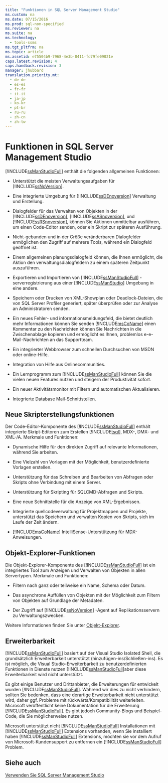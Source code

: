 ```yaml
---
title: "Funktionen in SQL Server Management Studio"
ms.custom: na
ms.date: 07/15/2016
ms.prod: sql-non-specified
ms.reviewer: na
ms.suite: na
ms.technology: 
  - tools-ssms
ms.tgt_pltfrm: na
ms.topic: article
ms.assetid: e75504b9-7968-4e3b-8411-fd79fe09021e
caps.latest.revision: 4
caps.handback.revision: 3
manager: jhubbard
translation.priority.mt: 
  - de-de
  - es-es
  - fr-fr
  - it-it
  - ja-jp
  - ko-kr
  - pt-br
  - ru-ru
  - zh-cn
  - zh-tw
---
```

# Funktionen in SQL Server Management Studio
[!INCLUDE[ssManStudioFull](../content/includes/ssManStudioFull_md.md)] enthält die folgenden allgemeinen Funktionen:  
  
-   Unterstützt die meisten Verwaltungsaufgaben für [!INCLUDE[ssNoVersion](../content/includes/ssNoVersion_md.md)].  
  
-   Eine integrierte Umgebung für [!INCLUDE[ssDEnoversion](../content/includes/ssDEnoversion_md.md)] Verwaltung und Erstellung.  
  
-   Dialogfelder für das Verwalten von Objekten in der [!INCLUDE[ssDEnoversion](../content/includes/ssDEnoversion_md.md)], [!INCLUDE[ssASnoversion](../content/includes/ssASnoversion_md.md)], und [!INCLUDE[ssRSnoversion](../content/includes/ssRSnoversion_md.md)], können Sie Aktionen unmittelbar ausführen, um einen Code-Editor senden, oder ein Skript zur späteren Ausführung.  
  
-   Nicht\-gebunden und in der Größe veränderbaren Dialogfelder ermöglichen den Zugriff auf mehrere Tools, während ein Dialogfeld geöffnet ist.  
  
-   Einem allgemeinen planungsdialogfeld können, die Ihnen ermöglicht, die Aktion den verwaltungsdialogfeldern zu einem späteren Zeitpunkt auszuführen.  
  
-   Exportieren und Importieren von [!INCLUDE[ssManStudioFull](../content/includes/ssManStudioFull_md.md)] -serverregistrierung aus einer [!INCLUDE[ssManStudio](../content/includes/ssManStudio_md.md)] Umgebung in eine andere.  
  
-   Speichern oder Drucken von XML-Showplan oder Deadlock-Dateien, die von SQL Server Profiler generiert, später überprüfen oder zur Analyse an Administratoren senden.  
  
-   Ein neues Fehler- und informationsmeldungsfeld, die bietet deutlich mehr Informationen können Sie senden [!INCLUDE[msCoName](../content/includes/msCoName_md.md)] einen Kommentar zu den Nachrichten können Sie Nachrichten in die Zwischenablage kopieren und ermöglicht es Ihnen, problemlos e\-e-Mail-Nachrichten an das Supportteam.  
  
-   Ein integrierter Webbrowser zum schnellen Durchsuchen von MSDN oder online-Hilfe.  
  
-   Integration von Hilfe aus Onlinecommunities.  
  
-   Ein Lernprogramm zum [!INCLUDE[ssManStudioFull](../content/includes/ssManStudioFull_md.md)] können Sie die vielen neuen Features nutzen und steigern der Produktivität sofort.  
  
-   Ein neuer Aktivitätsmonitor mit Filtern und automatischen Aktualisieren.  
  
-   Integrierte Database Mail-Schnittstellen.  
  
## Neue Skripterstellungsfunktionen  
Der Code-Editor-Komponente des [!INCLUDE[ssManStudioFull](../content/includes/ssManStudioFull_md.md)] enthält integrierte Skript-Editoren zum Erstellen [!INCLUDE[tsql](../content/includes/tsql_md.md)], MDX-, DMX- und XML-\/A. Merkmale und Funktionen:  
  
-   Dynamische Hilfe für den direkten Zugriff auf relevante Informationen, während Sie arbeiten.  
  
-   Eine Vielzahl von Vorlagen mit der Möglichkeit, benutzerdefinierte Vorlagen erstellen.  
  
-   Unterstützung für das Schreiben und Bearbeiten von Abfragen oder Skripts ohne Verbindung mit einem Server.  
  
-   Unterstützung für Skripting für SQLCMD-Abfragen und Skripts.  
  
-   Eine neue Schnittstelle für die Anzeige von XML-Ergebnissen.  
  
-   Integrierte quellcodeverwaltung für Projektmappen und Projekte, unterstützt das Speichern und verwalten Kopien von Skripts, sich im Laufe der Zeit ändern.  
  
-   [!INCLUDE[msCoName](../content/includes/msCoName_md.md)] IntelliSense-Unterstützung für MDX-Anweisungen.  
  
## Objekt-Explorer-Funktionen  
Die Objekt-Explorer-Komponente des [!INCLUDE[ssManStudioFull](../content/includes/ssManStudioFull_md.md)] ist ein integriertes Tool zum Anzeigen und Verwalten von Objekten in allen Servertypen. Merkmale und Funktionen:  
  
-   Filtern nach ganz oder teilweise ein Name, Schema oder Datum.  
  
-   Das asynchrone Auffüllen von Objekten mit der Möglichkeit zum Filtern von Objekten auf Grundlage der Metadaten.  
  
-   Der Zugriff auf [!INCLUDE[ssNoVersion](../content/includes/ssNoVersion_md.md)] -Agent auf Replikationsservern zu Verwaltungszwecken.  
  
Weitere Informationen finden Sie unter [Objekt-Explorer](../content/Object-Explorer.md).  
  
## Erweiterbarkeit  
[!INCLUDE[ssManStudioFull](../content/includes/ssManStudioFull_md.md)] basiert auf der Visual Studio Isolated Shell, die grundsätzlich Erweiterbarkeit unterstützt (hinzufügen\-ins\/Schließen\-ins). Es ist möglich, die Visual Studio-Erweiterbarkeit zu benutzerdefinierten Funktionen in Dienste nutzen [!INCLUDE[ssManStudioFull](../content/includes/ssManStudioFull_md.md)]aber diese Erweiterbarkeit wird nicht unterstützt.  
  
Es gibt einige Benutzer und Drittanbieter, die Erweiterungen für entwickelt wurden [!INCLUDE[ssManStudioFull](../content/includes/ssManStudioFull_md.md)]. Während wir dies zu nicht verhindern, sollten Sie bedenken, dass eine derartige Erweiterbarkeit nicht unterstützt wird, daher ggf. Probleme mit rückwärts\/Kompatibilität weiterleiten. Microsoft veröffentlicht keine Dokumentation für die Erweiterung [!INCLUDE[ssManStudioFull](../content/includes/ssManStudioFull_md.md)]. Es gibt jedoch Community-Blogs und Beispiel-Code, die Sie möglicherweise nutzen.  
  
Microsoft unterstützt nicht [!INCLUDE[ssManStudioFull](../content/includes/ssManStudioFull_md.md)] Installationen mit [!INCLUDE[ssManStudioFull](../content/includes/ssManStudioFull_md.md)] Extensions vorhanden, wenn Sie installiert haben [!INCLUDE[ssManStudioFull](../content/includes/ssManStudioFull_md.md)] Extensions, möchten sie vor dem Aufruf von Microsoft-Kundensupport zu entfernen ein [!INCLUDE[ssManStudioFull](../content/includes/ssManStudioFull_md.md)] Problem.  
  
## Siehe auch  
[Verwenden Sie SQL Server Management Studio](../content/Use-SQL-Server-Management-Studio.md)  
  
